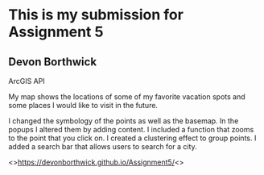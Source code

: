 # This is my submission for Assignment 5
## Devon Borthwick
ArcGIS API

My map shows the locations of some of my favorite vacation spots and some places I would like to visit in the future.

I changed the symbology of the points as well as the basemap. In the popups I altered them by adding content.
I included a function that zooms to the point that you click on.
I created a clustering effect to group points.
I added a search bar that allows users to search for a city.

<>https://devonborthwick.github.io/Assignment5/<> 